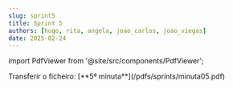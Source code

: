 ```yaml
---
slug: sprint5
title: Sprint 5
authors: [hugo, rita, angela, joao_carlos, joao_viegas]
date: 2025-02-24
---
```

import PdfViewer from '@site/src/components/PdfViewer';

<PdfViewer src="/Documentation/pdfs/sprints/minuta05.pdf" />
Transferir o ficheiro: [**5ª minuta**](/pdfs/sprints/minuta05.pdf)